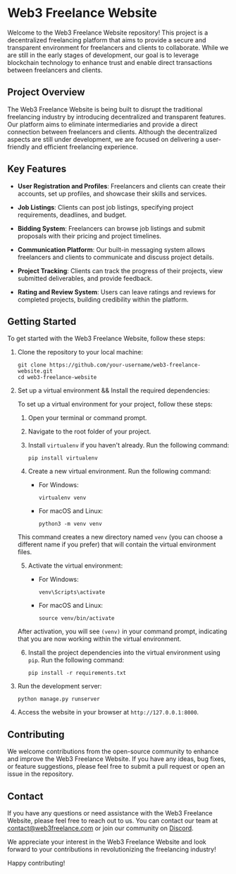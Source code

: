# Web3 Freelance Website

Welcome to the Web3 Freelance Website repository! This project is a decentralized freelancing platform that aims to provide a secure and transparent environment for freelancers and clients to collaborate. While we are still in the early stages of development, our goal is to leverage blockchain technology to enhance trust and enable direct transactions between freelancers and clients.

## Project Overview

The Web3 Freelance Website is being built to disrupt the traditional freelancing industry by introducing decentralized and transparent features. Our platform aims to eliminate intermediaries and provide a direct connection between freelancers and clients. Although the decentralized aspects are still under development, we are focused on delivering a user-friendly and efficient freelancing experience.

## Key Features

- **User Registration and Profiles**: Freelancers and clients can create their accounts, set up profiles, and showcase their skills and services.

- **Job Listings**: Clients can post job listings, specifying project requirements, deadlines, and budget.

- **Bidding System**: Freelancers can browse job listings and submit proposals with their pricing and project timelines.

- **Communication Platform**: Our built-in messaging system allows freelancers and clients to communicate and discuss project details.

- **Project Tracking**: Clients can track the progress of their projects, view submitted deliverables, and provide feedback.

- **Rating and Review System**: Users can leave ratings and reviews for completed projects, building credibility within the platform.

## Getting Started

To get started with the Web3 Freelance Website, follow these steps:

1. Clone the repository to your local machine:
    ```console
    git clone https://github.com/your-username/web3-freelance-website.git
    cd web3-freelance-website
    ```
 
2. Set up a virtual environment && Install the required dependencies:

    To set up a virtual environment for your project, follow these steps:

    1. Open your terminal or command prompt.

    2. Navigate to the root folder of your project.

    3. Install `virtualenv` if you haven't already. Run the following command:

        ```
        pip install virtualenv
        ```

    4. Create a new virtual environment. Run the following command:

        - For Windows:

            ```
            virtualenv venv
            ```

        - For macOS and Linux:

            ```
            python3 -m venv venv
            ```

    This command creates a new directory named `venv` (you can choose a different name if you prefer) that will contain the virtual environment files.

    5. Activate the virtual environment:

        - For Windows:

            ```
            venv\Scripts\activate
            ```

        - For macOS and Linux:

            ```
            source venv/bin/activate
            ```

    After activation, you will see `(venv)` in your command prompt, indicating that you are now working within the virtual environment.

    6. Install the project dependencies into the virtual environment using `pip`. Run the following command:

        ```
        pip install -r requirements.txt
        ``` 

3. Run the development server:
    ```console
    python manage.py runserver
    ```

4. Access the website in your browser at `http://127.0.0.1:8000`.

## Contributing

We welcome contributions from the open-source community to enhance and improve the Web3 Freelance Website. If you have any ideas, bug fixes, or feature suggestions, please feel free to submit a pull request or open an issue in the repository.

## Contact

If you have any questions or need assistance with the Web3 Freelance Website, please feel free to reach out to us. You can contact our team at [contact@web3freelance.com](mailto:contact@web3freelance.com) or join our community on [Discord](https://discord.web3freelance.com).

We appreciate your interest in the Web3 Freelance Website and look forward to your contributions in revolutionizing the freelancing industry!

Happy contributing!
